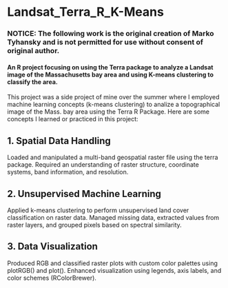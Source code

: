 # Landsat_Terra_R_K-Means
### NOTICE: The following work is the original creation of Marko Tyhansky and is not permitted for use without consent of original author.
#### An R project focusing on using the Terra package to analyze a Landsat image of the Massachusetts bay area and using K-means clustering to classify the area.
This project was a side project of mine over the summer where I employed machine learning concepts (k-means clustering) to analize a topographical image of the Mass. bay area using the Terra R Package. Here are some concepts I learned or practiced in this project:

## 1. Spatial Data Handling
Loaded and manipulated a multi-band geospatial raster file using the terra package. Required an understanding of raster structure, coordinate systems, band information, and resolution.

## 2. Unsupervised Machine Learning
Applied k-means clustering to perform unsupervised land cover classification on raster data. Managed missing data, extracted values from raster layers, and grouped pixels based on spectral similarity.

## 3. Data Visualization
Produced RGB and classified raster plots with custom color palettes using plotRGB() and plot(). Enhanced visualization using legends, axis labels, and color schemes (RColorBrewer).
